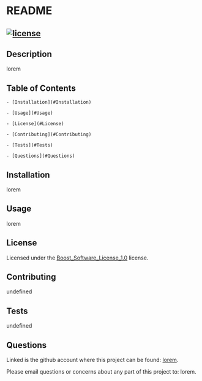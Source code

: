 
  # README

  ## [![license](https://img.shields.io/badge/license-Boost_Software_License_1.0-yellow)](https://spdx.org/licenses/BSL-1.0.html)

  ## Description

  lorem

  ## Table of Contents

    - [Installation](#Installation)

    - [Usage](#Usage)

    - [License](#License)

    - [Contributing](#Contributing)

    - [Tests](#Tests)

    - [Questions](#Questions)

  ## Installation

  lorem

  ## Usage

  lorem

  ## License

  Licensed under the [Boost_Software_License_1.0](https://spdx.org/licenses/BSL-1.0.html) license.

  ## Contributing

  undefined

  ## Tests

  undefined

  ## Questions

  Linked is the github account where this project can be found: [lorem](https://github.com/lorem).
  
  Please email questions or concerns about any part of this project to: lorem.
